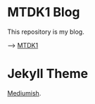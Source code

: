 # MTDK1 Blog

This repository is my blog.

--> [MTDK1](http://mtdk1.github.io/study_group)


# Jekyll Theme

[Mediumish](https://github.com/wowthemesnet/mediumish-theme-jekyll).
